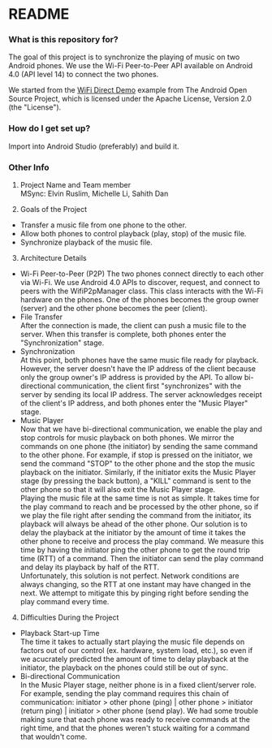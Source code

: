 # README #

### What is this repository for? ###

The goal of this project is to synchronize the playing of music on two Android phones. We use the Wi-Fi Peer-to-Peer API available on Android 4.0 (API level 14) to connect the two phones.

We started from the [WiFi Direct Demo](https://android.googlesource.com/platform/development/+/master/samples/WiFiDirectDemo) example from The Android Open Source Project, which is licensed under the Apache License, Version 2.0 (the "License").

### How do I get set up? ###

Import into Android Studio (preferably) and build it.

### Other Info ###
1. Project Name and Team member  
MSync: Elvin Ruslim, Michelle Li, Sahith Dan

2. Goals of the Project  
  + Transfer a music file from one phone to the other.
  + Allow both phones to control playback (play, stop) of the music file.
  + Synchronize playback of the music file.

3. Architecture Details  
  + Wi-Fi Peer-to-Peer (P2P)
The two phones connect directly to each other via Wi-Fi. We use Android 4.0 APIs to discover, request, and connect to peers with the WifiP2pManager class. This class interacts with the Wi-Fi hardware on the phones.  One of the phones becomes the group owner (server) and the other phone becomes the peer (client).
  + File Transfer  
After the connection is made, the client can push a music file to the server. When this transfer is complete, both phones enter the "Synchronization" stage.
  + Synchronization  
At this point, both phones have the same music file ready for playback. However, the server doesn't have the IP address of the client because only the group owner's IP address is provided by the API. To allow bi-directional communication, the client first "synchronizes" with the server by sending its local IP address. The server acknowledges receipt of the client's IP address, and both phones enter the "Music Player" stage.
  + Music Player  
Now that we have bi-directional communication, we enable the play and stop controls for music playback on both phones. We mirror the commands on one phone (the initiator) by sending the same command to the other phone. For example, if stop is pressed on the initiator, we send the command "STOP" to the other phone and the stop the music playback on the initiator. Similarly, if the initiator exits the Music Player stage (by pressing the back button), a "KILL" command is sent to the other phone so that it will also exit the Music Player stage.  
Playing the music file at the same time is not as simple. It takes time for the play command to reach and be processed by the other phone, so if we play the file right after sending the command from the initiator, its playback will always be ahead of the other phone. Our solution is to delay the playback at the initiator by the amount of time it takes the other phone to receive and process the play command. We measure this time by having the initiator ping the other phone to get the round trip time (RTT) of a command. Then the initiator can send the play command and delay its playback by half of the RTT.  
Unfortunately, this solution is not perfect. Network conditions are always changing, so the RTT at one instant may have changed in the next. We attempt to mitigate this by pinging right before sending the play command every time. 
4. Difficulties During the Project
  + Playback Start-up Time  
The time it takes to actually start playing the music file depends on factors out of our control (ex. hardware, system load, etc.), so even if we acucrately predicted the amount of time to delay playback at the initiator, the playback on the phones could still be out of sync.
  + Bi-directional Communication  
In the Music Player stage, neither phone is in a fixed client/server role. For example, sending the play command requires this chain of communication: initiator > other phone (ping) | other phone > initiator (return ping) | initiator > other phone (send play). We had some trouble making sure that each phone was ready to receive commands at the right time, and that the phones weren't stuck waiting for a command that wouldn't come.
